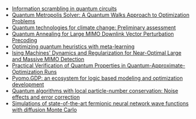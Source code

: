 - [Information scrambling in quantum circuits](https://www.science.org/doi/abs/10.1126/science.abg5029)
- [Quantum Metropolis Solver:
A Quantum Walks Approach to Optimization Problems](https://arxiv.org/pdf/2207.06462.pdf)
- [Quantum technologies for climate change: Preliminary assessment](https://arxiv.org/pdf/2107.05362.pdf)
- [Quantum Annealing for Large MIMO Downlink Vector Perturbation Precoding](https://ieeexplore.ieee.org/abstract/document/9500557)
- [Optimizing quantum heuristics with meta-learning](https://link.springer.com/article/10.1007/s42484-020-00022-w)
- [Ising Machines' Dynamics and Regularization for Near-Optimal Large and Massive MIMO Detection](https://arxiv.org/pdf/2105.10535.pdf)
- [Practical Verification of Quantum Properties in Quantum-Approximate-Optimization Runs](https://journals.aps.org/prapplied/abstract/10.1103/PhysRevApplied.17.024026)
- [Pyomo.GDP: an ecosystem for logic based modeling and optimization development](https://link.springer.com/article/10.1007/s11081-021-09601-7)
- [Quantum algorithms with local particle-number conservation: Noise effects and error correction](https://journals.aps.org/pra/abstract/10.1103/PhysRevA.103.042412)
- [Simulations of state-of-the-art fermionic neural network wave functions with diffusion Monte Carlo](https://arxiv.org/pdf/2103.12570.pdf)
